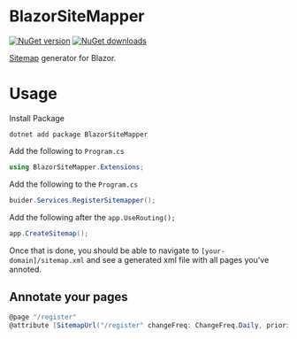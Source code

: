 BlazorSiteMapper
===========================
[![NuGet version](https://img.shields.io/nuget/vpre/BlazorSiteMapper.svg?&label=nuget%20version&logo=nuget&style=flat-square)](https://www.nuget.org/packages/BlazorSiteMapper/)
[![NuGet downloads](https://img.shields.io/nuget/dt/BlazorSiteMapper.svg?&label=nuget%20version&logo=nuget&style=flat-square)](https://www.nuget.org/packages/BlazorSiteMapper) 

[Sitemap](https://en.wikipedia.org/wiki/Sitemaps) generator for Blazor.


# Usage
Install Package
```
dotnet add package BlazorSiteMapper
```
Add the following to `Program.cs`
```csharp
using BlazorSiteMapper.Extensions;
```
Add the following to the `Program.cs`
```csharp
buider.Services.RegisterSitemapper();
```
Add the following after the `app.UseRouting();`
```csharp
app.CreateSitemap();
```

Once that is done, you should be able to navigate to `[your-domain]/sitemap.xml` and see a generated xml file with all pages you've annoted.

## Annotate your pages
```csharp
@page "/register"
@attribute [SitemapUrl("/register" changeFreq: ChangeFreq.Daily, priority: 1.0)]
```